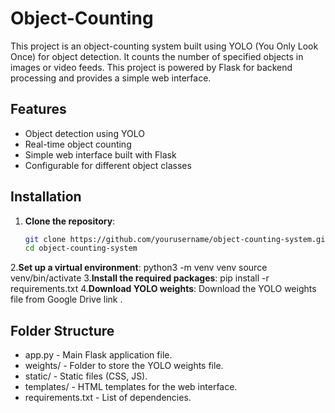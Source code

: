 # Object-Counting

This project is an object-counting system built using YOLO (You Only Look Once) for object detection. It counts the number of specified objects in images or video feeds. This project is powered by Flask for backend processing and provides a simple web interface.

## Features
- Object detection using YOLO
- Real-time object counting
- Simple web interface built with Flask
- Configurable for different object classes

## Installation

1. **Clone the repository**:
   ```bash
   git clone https://github.com/yourusername/object-counting-system.git
   cd object-counting-system
2.**Set up a virtual environment**:
   python3 -m venv venv
   source venv/bin/activate
3.**Install the required packages**:
  pip install -r requirements.txt
4.**Download YOLO weights**:
  Download the YOLO weights file from Google Drive link .

## Folder Structure
- app.py - Main Flask application file.
- weights/ - Folder to store the YOLO weights file.
- static/ - Static files (CSS, JS).
- templates/ - HTML templates for the web interface.
- requirements.txt - List of dependencies.
